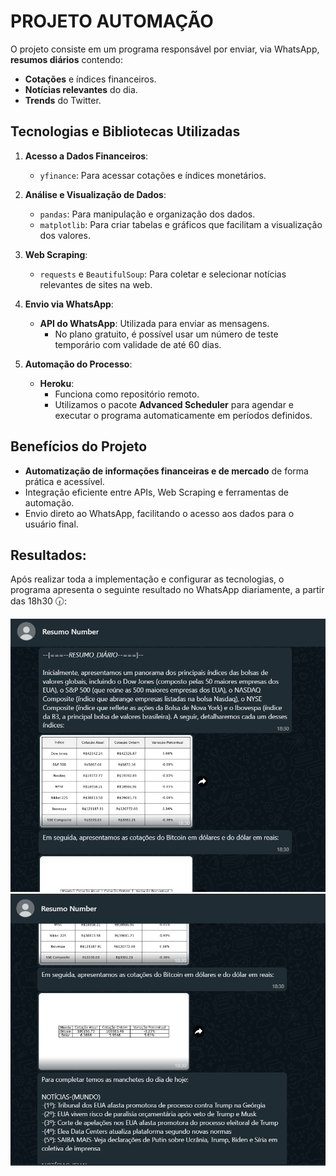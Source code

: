 # PROJETO AUTOMAÇÃO

O projeto consiste em um programa responsável por enviar, via WhatsApp, **resumos diários** contendo:

- **Cotações** e índices financeiros.
- **Notícias relevantes** do dia.
- **Trends** do Twitter.

## Tecnologias e Bibliotecas Utilizadas

1. **Acesso a Dados Financeiros**:
   - `yfinance`: Para acessar cotações e índices monetários.

2. **Análise e Visualização de Dados**:
   - `pandas`: Para manipulação e organização dos dados.
   - `matplotlib`: Para criar tabelas e gráficos que facilitam a visualização dos valores.

3. **Web Scraping**:
   - `requests` e `BeautifulSoup`: Para coletar e selecionar notícias relevantes de sites na web.

4. **Envio via WhatsApp**:
   - **API do WhatsApp**: Utilizada para enviar as mensagens.
     - No plano gratuito, é possível usar um número de teste temporário com validade de até 60 dias.

5. **Automação do Processo**:
   - **Heroku**:
     - Funciona como repositório remoto.
     - Utilizamos o pacote **Advanced Scheduler** para agendar e executar o programa automaticamente em períodos definidos.

## Benefícios do Projeto

- **Automatização de informações financeiras e de mercado** de forma prática e acessível.
- Integração eficiente entre APIs, Web Scraping e ferramentas de automação.
- Envio direto ao WhatsApp, facilitando o acesso aos dados para o usuário final.

## Resultados:

Após realizar toda a implementação e configurar as tecnologias, o programa apresenta o seguinte resultado no WhatsApp diariamente, a partir das 18h30 🕡:

![IEnvio dos valores de indíces relacionado as bolsas de valores ao redor do mundo](Resultados/Wpp1.png)
![Envio das cotações do Bitcoin e do dolar](Resultados/Wpp2.png)
